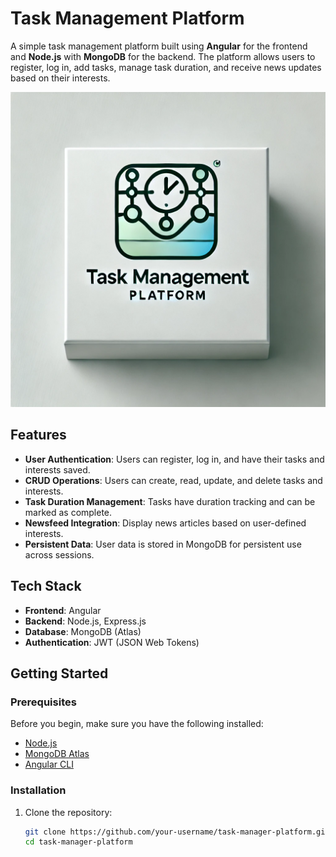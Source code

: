 # Task Management Platform

A simple task management platform built using **Angular** for the frontend and **Node.js** with **MongoDB** for the backend. The platform allows users to register, log in, add tasks, manage task duration, and receive news updates based on their interests.

![Task Management Logo](frontend/src/assets/logo.png)

## Features

- **User Authentication**: Users can register, log in, and have their tasks and interests saved.
- **CRUD Operations**: Users can create, read, update, and delete tasks and interests.
- **Task Duration Management**: Tasks have duration tracking and can be marked as complete.
- **Newsfeed Integration**: Display news articles based on user-defined interests.
- **Persistent Data**: User data is stored in MongoDB for persistent use across sessions.

## Tech Stack

- **Frontend**: Angular
- **Backend**: Node.js, Express.js
- **Database**: MongoDB (Atlas)
- **Authentication**: JWT (JSON Web Tokens)

## Getting Started

### Prerequisites

Before you begin, make sure you have the following installed:

- [Node.js](https://nodejs.org/en/)
- [MongoDB Atlas](https://www.mongodb.com/cloud/atlas)
- [Angular CLI](https://angular.io/cli)

### Installation

1. Clone the repository:

   ```bash
   git clone https://github.com/your-username/task-manager-platform.git
   cd task-manager-platform
